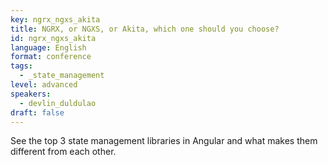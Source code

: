 ```yaml
---
key: ngrx_ngxs_akita
title: NGRX, or NGXS, or Akita, which one should you choose?
id: ngrx_ngxs_akita
language: English
format: conference
tags:
  - _state_management
level: advanced
speakers:
  - devlin_duldulao
draft: false
---
```

See the top 3 state management libraries in Angular and what makes them different from each other.